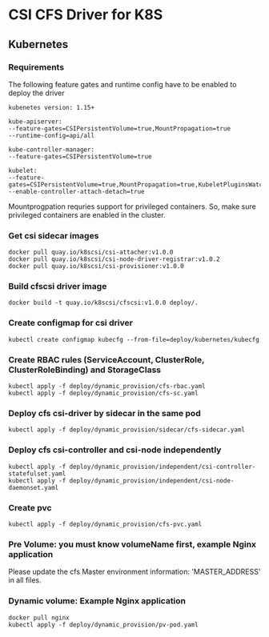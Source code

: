 # CSI CFS Driver for K8S

## Kubernetes
### Requirements

The following feature gates and runtime config have to be enabled to deploy the driver

```
kubenetes version: 1.15+

kube-apiserver:
--feature-gates=CSIPersistentVolume=true,MountPropagation=true
--runtime-config=api/all

kube-controller-manager:
--feature-gates=CSIPersistentVolume=true

kubelet:
--feature-gates=CSIPersistentVolume=true,MountPropagation=true,KubeletPluginsWatcher=true
--enable-controller-attach-detach=true
```

Mountprogpation requries support for privileged containers. So, make sure privileged containers are enabled in the cluster.

### Get csi sidecar images

```
docker pull quay.io/k8scsi/csi-attacher:v1.0.0
docker pull quay.io/k8scsi/csi-node-driver-registrar:v1.0.2
docker pull quay.io/k8scsi/csi-provisioner:v1.0.0
```

### Build cfscsi driver image

```
docker build -t quay.io/k8scsi/cfscsi:v1.0.0 deploy/.
```

### Create configmap for csi driver

```
kubectl create configmap kubecfg --from-file=deploy/kubernetes/kubecfg
```

### Create RBAC rules (ServiceAccount, ClusterRole, ClusterRoleBinding) and StorageClass
```
kubectl apply -f deploy/dynamic_provision/cfs-rbac.yaml
kubectl apply -f deploy/dynamic_provision/cfs-sc.yaml
```

### Deploy cfs csi-driver by sidecar in the same pod
```
kubectl apply -f deploy/dynamic_provision/sidecar/cfs-sidecar.yaml
```

### Deploy cfs csi-controller and csi-node independently 
```
kubectl apply -f deploy/dynamic_provision/independent/csi-controller-statefulset.yaml
kubectl apply -f deploy/dynamic_provision/independent/csi-node-daemonset.yaml
```

### Create pvc
```
kubectl apply -f deploy/dynamic_provision/cfs-pvc.yaml
```


### Pre Volume: you must know volumeName first, example Nginx application

Please update the cfs Master environment information: 'MASTER_ADDRESS' in all files.

### Dynamic volume: Example Nginx application

```
docker pull nginx
kubectl apply -f deploy/dynamic_provision/pv-pod.yaml
```
